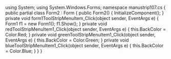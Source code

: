 using System;
using System.Windows.Forms;
namespace manustrip107.cs
{
    public partial class Form2 : Form
    {
        public Form2()
        {
            InitializeComponent();
        }
         private void form1ToolStripMenuItem_Click(object sender, EventArgs e)
        {
            Form1 f1 = new Form1();
            f1.Show();
        }
   private void redToolStripMenuItem1_Click(object sender, EventArgs e)
        {
            this.BackColor = Color.Red;
        }
 private void greenToolStripMenuItem1_Click(object sender, EventArgs e)
 {
            this.BackColor = Color.Green;
        }
           private void blueToolStripMenuItem1_Click(object sender, EventArgs e)
        {
            this.BackColor = Color.Blue;
        }
 }  }
